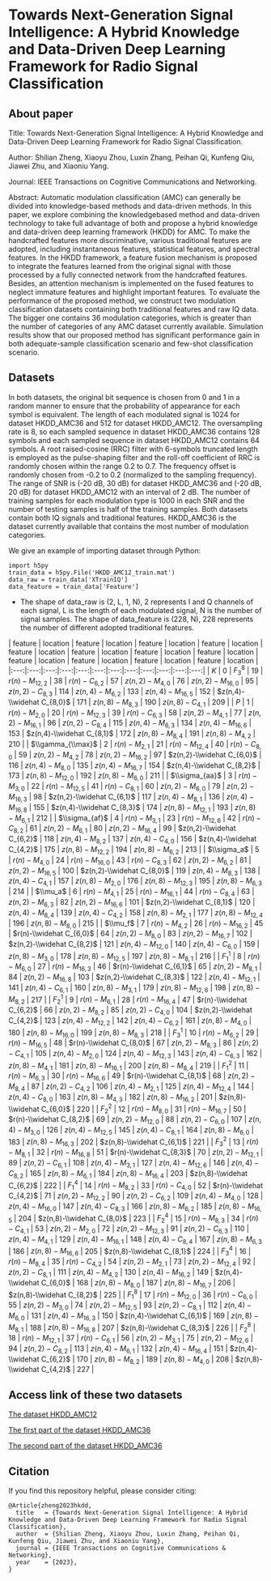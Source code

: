 # Towards Next-Generation Signal Intelligence: A Hybrid Knowledge and Data-Driven Deep Learning Framework for Radio Signal Classification

## About paper
Title: Towards Next-Generation Signal Intelligence: A Hybrid Knowledge and Data-Driven Deep Learning Framework for Radio Signal Classification.

Author: Shilian Zheng, Xiaoyu Zhou, Luxin Zhang, Peihan Qi, Kunfeng Qiu, Jiawei Zhu, and Xiaoniu Yang.

Journal: IEEE Transactions on Cognitive Communications and Networking.

Abstract: Automatic modulation classification (AMC) can generally be divided into knowledge-based methods and data-driven methods. In this paper, we explore combining the knowledgebased method and data-driven technology to take full advantage of both and propose a hybrid knowledge and data-driven deep learning framework (HKDD) for AMC. To make the handcrafted features more discriminative, various traditional features are adopted, including instantaneous features, statistical features, and spectral features. In the HKDD framework, a feature fusion mechanism is proposed to integrate the features learned from the original signal with those processed by a fully connected network from the handcrafted features. Besides, an attention mechanism is implemented on the fused features to neglect immature features and highlight important features. To evaluate the performance of the proposed method, we construct two modulation classification datasets containing both traditional features and raw IQ data. The bigger one contains 36 modulation categories, which is greater than the number of categories of any AMC dataset currently available. Simulation results show that our proposed method has significant performance gain in both adequate-sample classification scenario and few-shot classification scenario.

## Datasets
In both datasets, the original bit sequence is chosen from 0 and 1 in a random manner to ensure that the probability of appearance for each symbol is equivalent. The length of each modulated signal is 1024 for dataset HKDD_AMC36 and 512 for dataset HKDD_AMC12. The oversampling rate is 8, so each sampled sequence in dataset HKDD_AMC36 contains 128 symbols and each sampled sequence in dataset HKDD_AMC12 contains 64 symbols. A root raised-cosine (RRC) filter with 6-symbols truncated length is employed as the pulse-shaping filter and the roll-off coefficient of RRC is randomly chosen within the range 0.2 to 0.7. The frequency offset is randomly chosen from -0.2 to 0.2 (normalized to the sampling frequency). The range of SNR is (-20 dB, 30 dB) for dataset HKDD_AMC36 and (-20 dB, 20 dB) for dataset HKDD_AMC12 with an interval of 2 dB. The number of training samples for each modulation type is 1000 in each SNR and the number of testing samples is half of the training samples. Both datasets contain both IQ signals and traditional features. HKDD_AMC36 is the dataset currently available that contains the most number of modulation categories.

We give an example of importing dataset through Python:
```
import h5py
train_data = h5py.File('HKDD_AMC12_train.mat')
data_raw = train_data['XTrainIQ']
data_feature = train_data['Feature']
```

- The shape of data_raw is (2, L, 1, N), 2 represents I and Q channels of each signal, L is the length of each modulated signal, N is the number of signal samples. The shape of data_feature is (228, N), 228 represents the number of different adopted traditional features.

| feature | location | feature | location | feature | location | feature | location | feature | location | feature | location | feature | location | feature | location | feature | location | feature | location | feature | location | feature | location |
|:---:|:---:|:---:|:---:|:---:|:---:|:---:|:---:|:---:|:---:|:---:|:---:|
| $K$ | 0 | $F_3^8$ | 19 | $r(n)-M_{12,2}$ | 38 | $r(n)-C_{6,2}$ | 57 | $z(n,2)-M_{4,0}$ | 76 | $z(n,2)-M_{16,0}$ | 95 | $z(n,2)-C_{8,3}$ | 114 | $z(n,4)-M_{6,2}$ | 133 | $z(n,4)-M_{16,5}$ | 152 | $z(n,4)-\\widehat C_{8,0}$ | 171 | $z(n,8)-M_{8,3}$ | 190 | $z(n,8)-C_{4,1}$ | 209 |
| $P$ | 1 | $r(n)-M_{2,0}$ | 20 | $r(n)-M_{12,3}$ | 39 | $r(n)-C_{6,3}$ | 58 | $z(n,2)-M_{4,1}$ | 77 | $z(n,2)-M_{16,1}$ | 96 | $z(n,2)-C_{8,4}$ | 115 | $z(n,4)-M_{6,3}$ | 134 | $z(n,4)-M_{16,6}$ | 153 | $z(n,4)-\\widehat C_{8,1}$ | 172 | $z(n,8)-M_{8,4}$ | 191 | $z(n,8)-M_{4,2}$ | 210 |
| $\\gamma_{\\max}$ | 2 | $r(n)-M_{2,1}$ | 21 | $r(n)-M_{12,4}$ | 40 | $r(n)-C_{8,0}$ | 59 | $z(n,2)-M_{4,2}$ | 78 | $z(n,2)-M_{16,2}$ | 97 | $z(n,2)-\\widehat C_{6,0}$ | 116 | $z(n,4)-M_{8,0}$ | 135 | $z(n,4)-M_{16,7}$ | 154 | $z(n,4)-\\widehat C_{8,2}$ | 173 | $z(n,8)-M_{12,0}$ | 192 | $z(n,8)-M_{6,0}$ | 211 |
| $\\sigma_{aa}$ | 3 | $r(n)-M_{3,0}$ | 22 | $r(n)-M_{12,5}$ | 41 | $r(n)-C_{8,1}$ | 60 | $z(n,2)-M_{6,0}$ | 79 | $z(n,2)-M_{16,3}$ | 98 | $z(n,2)-\\widehat C_{6,1}$ | 117 | $z(n,4)-M_{8,1}$ | 136 | $z(n,4)-M_{16,8}$ | 155 | $z(n,4)-\\widehat C_{8,3}$ | 174 | $z(n,8)-M_{12,1}$ | 193 | $z(n,8)-M_{6,1}$ | 212 |
| $\\sigma_{af}$ | 4 | $r(n)-M_{3,1}$ | 23 | $r(n)-M_{12,6}$ | 42 | $r(n)-C_{8,2}$ | 61 | $z(n,2)-M_{6,1}$ | 80 | $z(n,2)-M_{16,4}$ | 99 | $z(n,2)-\\widehat C_{6,2}$ | 118 | $z(n,4)-M_{8,2}$ | 137 | $z(n,4)-C_{4,0}$ | 156 | $z(n,4)-\\widehat C_{4,2}$ | 175 | $z(n,8)-M_{12,2}$ | 194 | $z(n,8)-M_{6,2}$ | 213 |
| $\\sigma_a$ | 5 | $r(n)-M_{4,0}$ | 24 | $r(n)-M_{16,0}$ | 43 | $r(n)-C_{8,3}$ | 62 | $z(n,2)-M_{6,2}$ | 81 | $z(n,2)-M_{16,5}$ | 100 | $z(n,2)-\\widehat C_{8,0}$ | 119 | $z(n,4)-M_{8,3}$ | 138 | $z(n,4)-C_{4,1}$ | 157 | $z(n,8)-M_{2,0}$ | 176 | $z(n,8)-M_{12,3}$ | 195 | $z(n,8)-M_{6,3}$ | 214 |
| $\\mu_a$ | 6 | $r(n)-M_{4,1}$ | 25 | $r(n)-M_{16,1}$ | 44 | $r(n)-C_{8,4}$ | 63 | $z(n,2)-M_{6,3}$ | 82 | $z(n,2)-M_{16,6}$ | 101 | $z(n,2)-\\widehat C_{8,1}$ | 120 | $z(n,4)-M_{8,4}$ | 139 | $z(n,4)-C_{4,2}$ | 158 | $z(n,8)-M_{2,1}$ | 177 | $z(n,8)-M_{12,4}$ | 196 | $z(n,8)-M_{8,0}$ | 215 |
| $\\mu_f$ | 7 | $r(n)-M_{4,2}$ | 26 | $r(n)-M_{16,2}$ | 45 | $r(n)-\\widehat C_{6,0}$ | 64 | $z(n,2)-M_{8,0}$ | 83 | $z(n,2)-M_{16,7}$ | 102 | $z(n,2)-\\widehat C_{8,2}$ | 121 | $z(n,4)-M_{12,0}$ | 140 | $z(n,4)-C_{6,0}$ | 159 | $z(n,8)-M_{3,0}$ | 178 | $z(n,8)-M_{12,5}$ | 197 | $z(n,8)-M_{8,1}$ | 216 |
| $F_1^1$ | 8 | $r(n)-M_{6,0}$ | 27 | $r(n)-M_{16,3}$ | 46 | $r(n)-\\widehat C_{6,1}$ | 65 | $z(n,2)-M_{8,1}$ | 84 | $z(n,2)-M_{16,8}$ | 103 | $z(n,2)-\\widehat C_{8,3}$ | 122 | $z(n,4)-M_{12,1}$ | 141 | $z(n,4)-C_{6,1}$ | 160 | $z(n,8)-M_{3,1}$ | 179 | $z(n,8)-M_{12,6}$ | 198 | $z(n,8)-M_{8,2}$ | 217 |
| $F_2^1$ | 9 | $r(n)-M_{6,1}$ | 28 | $r(n)-M_{16,4}$ | 47 | $r(n)-\\widehat C_{6,2}$ | 66 | $z(n,2)-M_{8,2}$ | 85 | $z(n,2)-C_{4,0}$ | 104 | $z(n,2)-\\widehat C_{4,2}$ | 123 | $z(n,4)-M_{12,2}$ | 142 | $z(n,4)-C_{6,2}$ | 161 | $z(n,8)-M_{4,0}$ | 180 | $z(n,8)-M_{16,0}$ | 199 | $z(n,8)-M_{8,3}$ | 218 |
| $F_3^1$ | 10 | $r(n)-M_{6,2}$ | 29 | $r(n)-M_{16,5}$ | 48 | $r(n)-\\widehat C_{8,0}$ | 67 | $z(n,2)-M_{8,3}$ | 86 | $z(n,2)-C_{4,1}$ | 105 | $z(n,4)-M_{2,0}$ | 124 | $z(n,4)-M_{12,3}$ | 143 | $z(n,4)-C_{6,3}$ | 162 | $z(n,8)-M_{4,1}$ | 181 | $z(n,8)-M_{16,1}$ | 200 | $z(n,8)-M_{8,4}$ | 219 |
| $F_1^2$ | 11 | $r(n)-M_{6,3}$ | 30 | $r(n)-M_{16,6}$ | 49 | $r(n)-\\widehat C_{8,1}$ | 68 | $z(n,2)-M_{8,4}$ | 87 | $z(n,2)-C_{4,2}$ | 106 | $z(n,4)-M_{2,1}$ | 125 | $z(n,4)-M_{12,4}$ | 144 | $z(n,4)-C_{8,0}$ | 163 | $z(n,8)-M_{4,3}$ | 182 | $z(n,8)-M_{16,2}$ | 201 | $z(n,8)-\\widehat C_{6,0}$ | 220 |
| $F_2^2$ | 12 | $r(n)-M_{8,0}$ | 31 | $r(n)-M_{16,7}$ | 50 | $r(n)-\\widehat C_{8,2}$ | 69 | $z(n,2)-M_{12,0}$ | 88 | $z(n,2)-C_{6,0}$ | 107 | $z(n,4)-M_{3,0}$ | 126 | $z(n,4)-M_{12,5}$ | 145 | $z(n,4)-C_{8,1}$ | 164 | $z(n,8)-M_{6,0}$ | 183 | $z(n,8)-M_{16,3}$ | 202 | $z(n,8)-\\widehat C_{6,1}$ | 221 |
| $F_3^2$ | 13 | $r(n)-M_{8,1}$ | 32 | $r(n)-M_{16,8}$ | 51 | $r(n)-\\widehat C_{8,3}$ | 70 | $z(n,2)-M_{12,1}$ | 89 | $z(n,2)-C_{6,1}$ | 108 | $z(n,4)-M_{3,1}$ | 127 | $z(n,4)-M_{12,6}$ | 146 | $z(n,4)-C_{8,2}$ | 165 | $z(n,8)-M_{6,1}$ | 184 | $z(n,8)-M_{16,4}$ | 203 | $z(n,8)-\\widehat C_{6,2}$ | 222 |
| $F_1^4$ | 14 | $r(n)-M_{8,2}$ | 33 | $r(n)-C_{4,0}$ | 52 | $r(n)-\\widehat C_{4,2}$ | 71 | $z(n,2)-M_{12,2}$ | 90 | $z(n,2)-C_{6,2}$ | 109 | $z(n,4)-M_{4,0}$ | 128 | $z(n,4)-M_{16,0}$ | 147 | $z(n,4)-C_{8,3}$ | 166 | $z(n,8)-M_{6,2}$ | 185 | $z(n,8)-M_{16,5}$ | 204 | $z(n,8)-\\widehat C_{8,0}$ | 223 |
| $F_2^4$ | 15 | $r(n)-M_{8,3}$ | 34 | $r(n)-C_{4,1}$ | 53 | $z(n,2)-M_{2,0}$ | 72 | $z(n,2)-M_{12,3}$ | 91 | $z(n,2)-C_{6,3}$ | 110 | $z(n,4)-M_{4,1}$ | 129 | $z(n,4)-M_{16,1}$ | 148 | $z(n,4)-C_{8,4}$ | 167 | $z(n,8)-M_{6,3}$ | 186 | $z(n,8)-M_{16,6}$ | 205 | $z(n,8)-\\widehat C_{8,1}$ | 224 |
| $F_3^4$ | 16 | $r(n)-M_{8,4}$ | 35 | $r(n)-C_{4,2}$ | 54 | $z(n,2)-M_{2,1}$ | 73 | $z(n,2)-M_{12,4}$ | 92 | $z(n,2)-C_{8,1}$ | 111 | $z(n,4)-M_{4,2}$ | 130 | $z(n,4)-M_{16,2}$ | 149 | $z(n,4)-\\widehat C_{6,0}$ | 168 | $z(n,8)-M_{8,0}$ | 187 | $z(n,8)-M_{16,7}$ | 206 | $z(n,8)-\\widehat C_{8,2}$ | 225 |
| $F_1^8$ | 17 | $r(n)-M_{12,0}$ | 36 | $r(n)-C_{6,0}$ | 55 | $z(n,2)-M_{3,0}$ | 74 | $z(n,2)-M_{12,5}$ | 93 | $z(n,2)-C_{8,1}$ | 112 | $z(n,4)-M_{6,0}$ | 131 | $z(n,4)-M_{16,3}$ | 150 | $z(n,4)-\\widehat C_{6,1}$ | 169 | $z(n,8)-M_{8,1}$ | 188 | $z(n,8)-M_{16,8}$ | 207 | $z(n,8)-\\widehat C_{8,3}$ | 226 |
| $F_2^8$ | 18 | $r(n)-M_{12,1}$ | 37 | $r(n)-C_{6,1}$ | 56 | $z(n,2)-M_{3,1}$ | 75 | $z(n,2)-M_{12,6}$ | 94 | $z(n,2)-C_{8,2}$ | 113 | $z(n,4)-M_{6,1}$ | 132 | $z(n,4)-M_{16,4}$ | 151 | $z(n,4)-\\widehat C_{6,2}$ | 170 | $z(n,8)-M_{8,2}$ | 189 | $z(n,8)-M_{4,0}$ | 208 | $z(n,8)-\\widehat C_{4,2}$ | 227 |

## Access link of these two datasets
[The dataset HKDD_AMC12](https://figshare.com/articles/dataset/The_dataset_HKDD_AMC12_of_paper_Towards_Next-Generation_Signal_Intelligence_A_Hybrid_Knowledge_and_Data-Driven_Deep_Learning_Framework_for_Radio_Signal_Classification_/22047170)

[The first part of the dataset HKDD_AMC36](https://figshare.com/articles/dataset/The_first_part_of_the_dataset_HKDD_AMC36_of_paper_Towards_Next-Generation_Signal_Intelligence_A_Hybrid_Knowledge_and_Data-Driven_Deep_Learning_Framework_for_Radio_Signal_Classification_/22047071)

[The second part of the dataset HKDD_AMC36](https://figshare.com/articles/dataset/The_second_part_of_the_dataset_HKDD_AMC36_of_paper_Towards_Next-Generation_Signal_Intelligence_A_Hybrid_Knowledge_and_Data-Driven_Deep_Learning_Framework_for_Radio_Signal_Classification_/22047245)

## Citation
If you find this repository helpful, please consider citing:
```
@Article{zheng2023hkdd,
  title   = {Towards Next-Generation Signal Intelligence: A Hybrid Knowledge and Data-Driven Deep Learning Framework for Radio Signal Classification},
  author  = {Shilian Zheng, Xiaoyu Zhou, Luxin Zhang, Peihan Qi, Kunfeng Qiu, Jiawei Zhu, and Xiaoniu Yang},
  journal = {IEEE Transactions on Cognitive Communications & Networking},
  year    = {2023},
}
```
